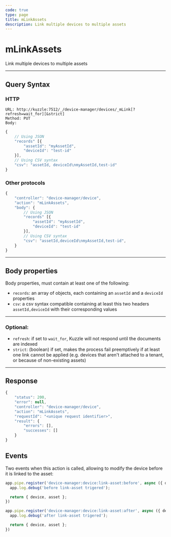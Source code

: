 ```yaml
---
code: true
type: page
title: mLinkAssets
description: Link multiple devices to multiple assets
---
```


# mLinkAssets

Link multiple devices to multiple assets

---

## Query Syntax

### HTTP

``` http
URL: http://kuzzle:7512/_/device-manager/devices/_mLink[?refresh=wait_for][&strict]
Method: PUT
Body:
```

``` js
{
    // Using JSON
    "records" [{
        "assetId": "myAssetId",
        "deviceId": "test-id"
    }],
    // Using CSV syntax
    "csv": "assetId, deviceId\nmyAssetId,test-id"
}
```

### Other protocols

``` js
{
    "controller": "device-manager/device",
    "action": "mLinkAssets",
    "body": {
        // Using JSON
        "records" [{
            "assetId": "myAssetId",
            "deviceId": "test-id"
        }],
        // Using CSV syntax
        "csv": "assetId,deviceId\nmyAssetId,test-id",
    }
}
```

---

## Body properties

Body properties, must contain at least one of the following:

- `records`: an array of objects, each containing an `assetId` and a `deviceId` properties
- `csv`: a csv syntax compatible containing at least this two headers `assetId,deviceId` with their corresponding values

---

### Optional:

* `refresh`: if set to `wait_for`, Kuzzle will not respond until the documents are indexed
* `strict`: (boolean) if set, makes the process fail preemptively if at least one link cannot be applied (e.g. devices that aren't attached to a tenant, or because of non-existing assets)

---

## Response

``` js
{
    "status": 200,
    "error": null,
    "controller": "device-manager/device",
    "action": "mLinkAssets",
    "requestId": "<unique request identifier>",
    "result": {
        "errors": [],
        "successes": []
    }
}
```
## Events

Two events when this action is called, allowing to modify the device before it is linked to the asset:

```js
app.pipe.register('device-manager:device:link-asset:before', async ({ device, asset }) => {
  app.log.debug('before link-asset trigered');

  return { device, asset };
})

app.pipe.register('device-manager:device:link-asset:after', async ({ device, asset }) => {
  app.log.debug('after link-asset trigered');

  return { device, asset };
})
```